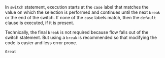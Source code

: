 In `switch` statement, execution starts at the `case` label that matches the value on which the selection is performed and continues until the next `break` or the end of the switch. If none of the `case` labels match, then the `default` clause is executed, if it is present.

Technically, the final `break` is not required because flow falls out of the switch statement. But using a `break` is recommended so that modifying the code is easier and less error prone.

```
Great
```